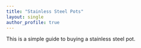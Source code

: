 ```yaml
---
title: "Stainless Steel Pots"
layout: single
author_profile: true
---
```


This is a simple guide to buying a stainless steel pot.

